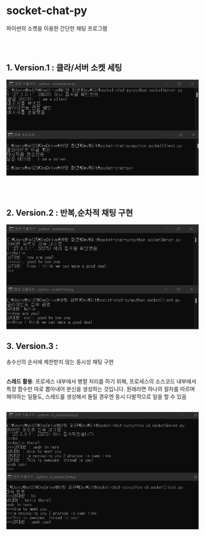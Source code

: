 # socket-chat-py
파이썬의 소켓을 이용한 간단한 채팅 프로그램

<br><br>

## 1. Version.1 : 클라/서버 소켓 세팅
![socket_set](/img_src/socket_set.png)

<br><br>

## 2. Version.2 : 반복,순차적 채팅 구현
![chat_iter](/img_src/v2_socket_iter.png)

## 3. Version.3 : 
송수신의 순서에 제한받지 않는 동시성 채팅 구현<br><br>

**스레드 활용**: 프로세스 내부에서 병렬 처리를 하기 위해, 프로세스의 소스코드 내부에서 특정 함수만 따로 뽑아내어 분신을 생성하는 것입니다. 원래라면 하나의 절차를 따르며 해야하는 일들도, 스레드를 생성해서 돌릴 경우엔 동시 다발적으로 일을 할 수 있음
<br><br>

![동시성채팅_스레드](/img_src/v3_%EB%8F%99%EC%8B%9C%EC%84%B1%EC%B1%84%ED%8C%85.png)
